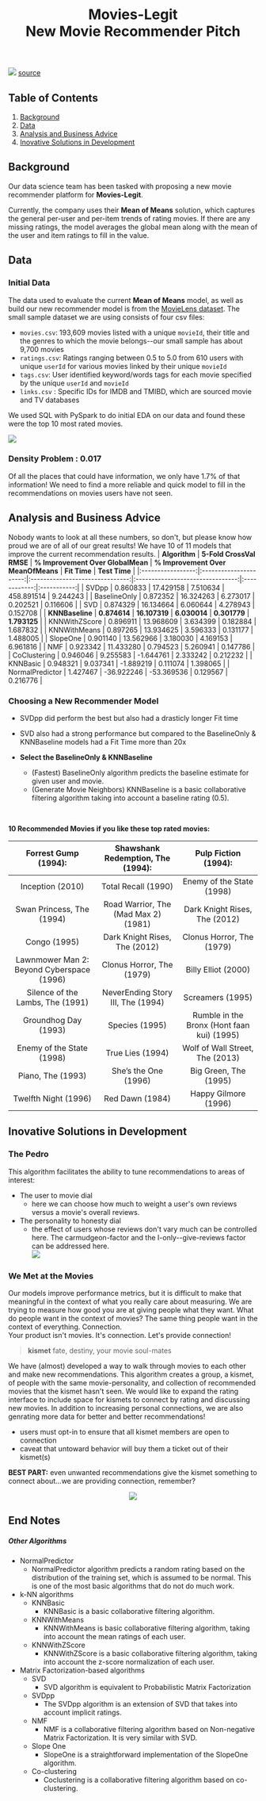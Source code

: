 <div align="center">  
<header>
    <h1>Movies-Legit<br>
    New Movie Recommender Pitch</h1>
  </header>
<div align='left'>  

![](images/movie_banner.jpg) 
[source](https://www.facebook.com/MRPJD/photos/a.113642393607538/116536716651439)  


## Table of Contents
1. [Background](#background)
2. [Data](#data)
3. [Analysis and Business Advice](#analysis-and-business-advice)
4. [Inovative Solutions in Development](#inovative-solutions-in-development)

## Background

Our data science team has been tasked with proposing a new movie recommender platform for **Movies-Legit**.   

Currently, the company uses their **Mean of Means** solution, which captures the general per-user and per-item trends of rating movies. If there are any missing ratings, the model averages the global mean along with the mean of the user and item ratings to fill in the value.   



## Data  

### Initial Data
The data used to evaluate the current **Mean of Means** model, as well as build our new recommender model is from the [MovieLens dataset](https://grouplens.org/datasets/movielens/). The small sample dataset we are using consists of four csv files:
-  ```movies.csv```: 193,609 movies listed with a unique ```movieId```, their title and the genres to which the movie belongs--our small sample has about 9,700 movies
-  ```ratings.csv```: Ratings ranging between 0.5 to 5.0 from 610 users with unique ```userId``` for various movies linked by their unique ```movieId```
-  ```tags.csv```: User identified keyword/words tags for each movie specified by the unique ```userId``` and ```movieId```
-  ```links.csv``` : Specific IDs for IMDB and TMIBD, which are sourced movie and TV databases

We used SQL with PySpark to do initial EDA on our data and found these were the top 10 most rated movies.

![](images/top_reviewed_movies.png)

### Density Problem : 0.017
Of all the places that could have information, we only have 1.7% of that information! We need to find a more reliable and quick model to fill in the recommendations on movies users have not seen.


## Analysis and Business Advice
Nobody wants to look at all these numbers, so don't, but please know how proud we are of all of our great results! We have 10 of 11 models that improve the current recommendation results. 
|    **Algorithm**    | **5-Fold CrossVal RMSE** | **% Improvement Over GlobalMean** | **% Improvement Over MeanOfMeans** | **Fit Time**   | **Test Time** |
|:-----------------:|:----------------------:|:-------------------------------:|:--------------------------------:|:------------:|:-----------:|
| SVDpp           | 0.860833             | 17.429158                     | 7.510634                       | 458.891514 | 9.244243  |
| BaselineOnly    | 0.872352             | 16.324263                     | 6.273017                       | 0.202521   | 0.116606  |
| SVD             | 0.874329             | 16.134664                     | 6.060644                       | 4.278943   | 0.152708  |
| **KNNBaseline**     | **0.874614**    | **16.107319**         | **6.030014**                  | **0.301779**   | **1.793125**  |
| KNNWithZScore   | 0.896911             | 13.968609                     | 3.634399                       | 0.182884   | 1.687832  |
| KNNWithMeans    | 0.897265             | 13.934625                     | 3.596333                       | 0.131177   | 1.488005  |
| SlopeOne        | 0.901140             | 13.562966                     | 3.180030                       | 4.169153   | 6.961816  |
| NMF             | 0.923342             | 11.433280                     | 0.794523                       | 5.260941   | 0.147786  |
| CoClustering    | 0.946046             | 9.255583                      | -1.644761                      | 2.333242   | 0.212232  |
| KNNBasic        | 0.948321             | 9.037341                      | -1.889219                      | 0.111074   | 1.398065  |
| NormalPredictor  | 1.427467             | -36.922246                    | -53.369536                     | 0.129567   | 0.216776  |

### Choosing a New Recommender Model

* SVDpp did perform the best but also had a drasticly longer Fit time
* SVD also had a strong performance but compared to the BaselineOnly & KNNBaseline models had a Fit Time more than 20x 

* **Select the BaselineOnly & KNNBaseline**
  * (Fastest) BaselineOnly algorithm predicts the baseline estimate for given user and movie.
  * (Generate Movie Neighbors) KNNBaseline is a basic collaborative filtering algorithm taking into account a baseline rating (0.5).
<br>  

**10 Recommended Movies if you like these top rated movies:**  

|  Forrest Gump (1994): | Shawshank Redemption, The (1994):    | Pulp Fiction (1994):                       |
|:-------------------------------------:|:-------------------------------:|:------------------------------------:|
| Inception (2010)                                        | Total Recall (1990)                  | Enemy of the State (1998)                  |
| Swan Princess, The (1994)                               | Road Warrior, The (Mad Max 2) (1981) | Dark Knight Rises, The (2012)              |
| Congo (1995)                                            | Dark Knight Rises, The (2012)        | Clonus Horror, The (1979)                  |
| Lawnmower Man 2: Beyond Cyberspace (1996)               | Clonus Horror, The (1979)            | Billy Elliot (2000)                        |
| Silence of the Lambs, The (1991)                        | NeverEnding Story III, The (1994)    | Screamers (1995)                           |
| Groundhog Day (1993)                                    | Species (1995)                       | Rumble in the Bronx (Hont faan kui) (1995) |
| Enemy of the State (1998)                               | True Lies (1994)                     | Wolf of Wall Street, The (2013)            |
| Piano, The (1993)                                       | She’s the One (1996)                 | Big Green, The (1995)                      |
| Twelfth Night (1996)                                    | Red Dawn (1984)                      | Happy Gilmore (1996)      
  
## Inovative Solutions in Development
### **The Pedro**
This algorithm facilitates the ability to tune recommendations to areas of interest: 
* The user to movie dial
  * here we can choose how much to weight a user's own reviews versus a movie's overall reviews.
* The personality to honesty dial
  * the effect of users whose reviews don't vary much can be controlled here. The carmudgeon-factor and the I-only--give-reviews factor can be addressed here.  
![](images/tune-it.png)

### **We Met at the Movies**
Our models improve performance metrics, but it is difficult to make that meaningful in the context of what you really care about measuring. We are trying to measure how good you are at giving people what they want. What do people want in the context of movies? The same thing people want in the context of everything. Connection.  
Your product isn't movies. It's connection. Let's provide connection!   

> **kismet** fate, destiny, your movie soul-mates    

We have (almost) developed a way to walk through movies to each other and make new recommendations. 
This algorithm creates a group, a kismet, of people with the same movie-personality, and collection of recommended movies that the kismet hasn't seen. We would like to expand the rating interface to include space for kismets to connect by rating and discussing new movies. In addition to increasing personal connections, we are also genrating more data for better and better recommendations!
* users must opt-in to ensure that all kismet members are open to connection
* caveat that untoward behavior will buy them a ticket out of their kismet(s)

**BEST PART:** even unwanted recommendations give the kismet something to connect about...we are providing connection, remember?


<div align="center"> 
<img src="images/kayla.png" class="center">
<div align='left'> 




## **End Notes**
##### Other Algorithms
* NormalPredictor
  - NormalPredictor algorithm predicts a random rating based on the distribution of the training set, which is assumed to be normal. This is one of the most basic algorithms that do not do much work.
* k-NN algorithms
  - KNNBasic
    - KNNBasic is a basic collaborative filtering algorithm.
  - KNNWithMeans
    - KNNWithMeans is basic collaborative filtering algorithm, taking into account the mean ratings of each user.
  - KNNWithZScore 
    - KNNWithZScore is a basic collaborative filtering algorithm, taking into account the z-score normalization of each user.
* Matrix Factorization-based algorithms
  - SVD
    - SVD algorithm is equivalent to Probabilistic Matrix Factorization
  - SVDpp
    - The SVDpp algorithm is an extension of SVD that takes into account implicit ratings.
  - NMF
    - NMF is a collaborative filtering algorithm based on Non-negative Matrix Factorization. It is very similar with SVD.
  - Slope One
    - SlopeOne is a straightforward implementation of the SlopeOne algorithm.
  - Co-clustering
    - Coclustering is a collaborative filtering algorithm based on co-clustering.
